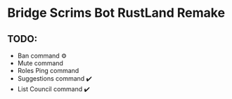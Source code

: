 # Bridge Scrims Bot RustLand Remake


## TODO:
  - Ban command :gear:
  - Mute command
  - Roles Ping command
  - Suggestions command :heavy_check_mark:
  - List Council command :heavy_check_mark:
  
